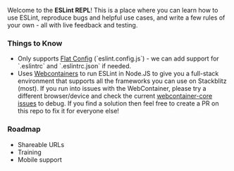 Welcome to the **ESLint REPL**! This is a place where you can learn how to use ESLint, reproduce bugs and helpful use cases, and write a few rules of your own - all with live feedback and testing.

### Things to Know

- Only supports [Flat Config](https://eslint.org/docs/latest/use/configure/configuration-files-new) (\`eslint.config.js\`) - we can add support for \`.eslintrc\` and \`.eslintrc.json\` if needed.
- Uses [Webcontainers](https://webcontainers.io/) to run ESLint in Node.JS to give you a full-stack environment that supports all the frameworks you can use on Stackblitz (most). If you run into issues with the WebContainer, please try a different browser/device and check the current [webcontainer-core issues](https://github.com/stackblitz/webcontainer-core/issues) to debug. If you find a solution then feel free to create a PR on this repo to fix it for everyone else!

### Roadmap

- Shareable URLs
- Training
- Mobile support